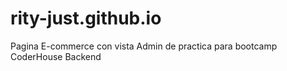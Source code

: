 # rity-just.github.io
Pagina E-commerce con vista Admin de practica para bootcamp CoderHouse Backend
